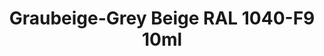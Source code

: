 ---
layout: product
title: "Graubeige-Grey Beige  RAL 1040-F9  10ml"
price: "330" 
desc: "Acrylic Laquer 10mL"
img_path: "/assets/img/RC089.webp"
brand: "AK "
available: false
special_offer: false
new: false
soon: false
cat: "020000"
subcat: "020200"
subsubcat: "020201"
sifra: "RC089"
popular: false
---